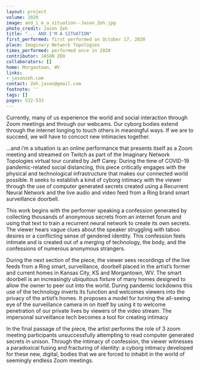 ```yaml
---
layout: project
volume: 2020
image: and_i_m_a_situation--Jason_Zeh.jpg
photo_credit: Jason Zeh
title: "... AND I'M A SITUATION"
first_performed: first performed on October 17, 2020
place: Imaginary Network Topologies
times_performed: performed once in 2020
contributor: JASON ZEH
collaborators: []
home: Morgantown, WV
links:
- jasonzeh.com
contact: Zeh.jason@gmail.com
footnote: ''
tags: []
pages: 532-533
---
```



Currently, many of us experience the world and social interaction through Zoom meetings and through our webcams. Our cyborg bodies extend through the internet longing to touch others in meaningful ways. If we are to succeed, we will have to concoct new intimacies together.

...and i’m a situation is an online performance that presents itself as a Zoom meeting and streamed on Twitch as part of the Imaginary Network Topologies virtual tour curated by Jeff Carey. During the time of COVID-19 pandemic-related social distancing, this piece critically engages with the physical and technological infrastructure that makes our connected world possible. It seeks to establish a kind of cyborg intimacy with the viewer through the use of computer generated secrets created using a Recurrent Neural Network and the live audio and video feed from a Ring brand smart surveillance doorbell.

This work begins with the performer speaking a confession generated by collecting thousands of anonymous secrets from an internet forum and using that text to train a recurrent neural network to create its own secrets. The viewer hears vague clues about the speaker struggling with taboo desires or a conflicting sense of gendered identity. This confession feels intimate and is created out of a merging of technology, the body, and the confessions of numerous anonymous strangers. 

During the next section of the piece, the viewer sees recordings of the live feeds from a Ring smart, surveillance, doorbell placed in the artist’s former and current homes in Kansas City, KS and Morgantown, WV. The smart doorbell is an increasingly ubiquitous fixture of many homes designed to allow the owner to peer out into the world. During pandemic lockdowns this use of the technology inverts its function and welcomes viewers into the privacy of the artist’s homes. It  proposes a model for turning the all-seeing eye of the surveillance camera in on itself by using it to welcome penetration of our private lives by viewers of the video stream. The impersonal surveillance tech becomes a tool for creating intimacy

In the final passage of the piece, the artist performs the role of 3 zoom meeting participants unsuccessfully attempting to read computer generated secrets in unison. Through the intimacy of confession, the viewer witnesses a paradoxical fusing and fracturing of identity: a cyborg intimacy developed for these new, digital, bodies that we are forced to inhabit in the world of seemingly endless Zoom meetings.
